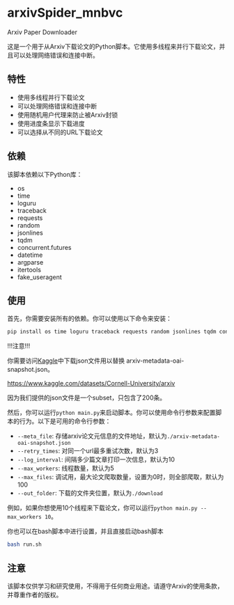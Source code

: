 # arxivSpider_mnbvc

Arxiv Paper Downloader

这是一个用于从Arxiv下载论文的Python脚本。它使用多线程来并行下载论文，并且可以处理网络错误和连接中断。

## 特性

- 使用多线程并行下载论文
- 可以处理网络错误和连接中断
- 使用随机用户代理来防止被Arxiv封锁
- 使用进度条显示下载进度
- 可以选择从不同的URL下载论文

## 依赖

该脚本依赖以下Python库：

- os
- time
- loguru
- traceback
- requests
- random
- jsonlines
- tqdm
- concurrent.futures
- datetime
- argparse
- itertools
- fake_useragent

## 使用

首先，你需要安装所有的依赖。你可以使用以下命令来安装：

```bash
pip install os time loguru traceback requests random jsonlines tqdm concurrent.futures datetime argparse itertools fake_useragent
```

!!!注意!!!

你需要访问[Kaggle](https://www.kaggle.com/datasets/Cornell-University/arxiv)中下载json文件用以替换 arxiv-metadata-oai-snapshot.json。

https://www.kaggle.com/datasets/Cornell-University/arxiv

因为我们提供的json文件是一个subset，只包含了200条。

然后，你可以运行`python main.py`来启动脚本。你可以使用命令行参数来配置脚本的行为。以下是可用的命令行参数：

- `--meta_file`: 存储arxiv论文元信息的文件地址，默认为`./arxiv-metadata-oai-snapshot.json`
- `--retry_times`: 对同一个url最多重试次数，默认为3
- `--log_interval`: 间隔多少篇文章打印一次信息，默认为10
- `--max_workers`: 线程数量，默认为5
- `--max_files`: 调试用，最大论文爬取数量，设置为0时，则全部爬取，默认为100
- `--out_folder`: 下载的文件夹位置，默认为`./download`

例如，如果你想使用10个线程来下载论文，你可以运行`python main.py --max_workers 10`。

你也可以在bash脚本中进行设置，并且直接启动bash脚本


```bash
bash run.sh
```

## 注意

该脚本仅供学习和研究使用，不得用于任何商业用途。请遵守Arxiv的使用条款，并尊重作者的版权。
